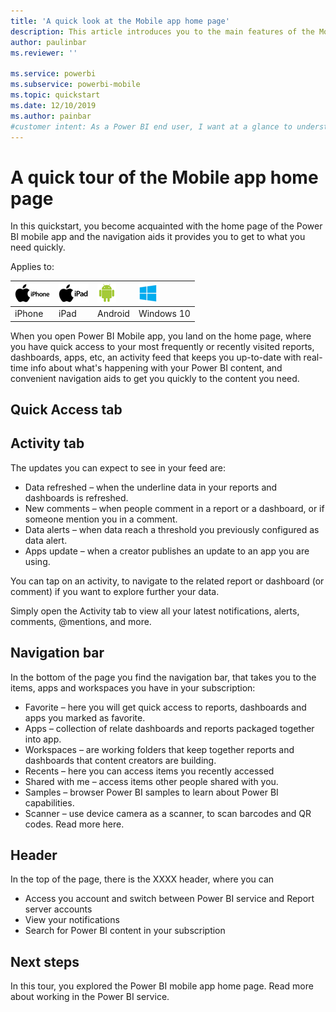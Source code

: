 ```yaml
---
title: 'A quick look at the Mobile app home page'
description: This article introduces you to the main features of the Mobile app home page.
author: paulinbar
ms.reviewer: ''

ms.service: powerbi
ms.subservice: powerbi-mobile
ms.topic: quickstart
ms.date: 12/10/2019
ms.author: painbar
#customer intent: As a Power BI end user, I want at a glance to understand how to get around the Power BI mobile app.
---
```

# A quick tour of the Mobile app home page
In this quickstart, you become acquainted with the home page of the Power BI mobile app and the navigation aids it provides you to get to what you need quickly.

Applies to:

| ![iPhone](./media/mobile-apps-quickstart-view-dashboard-report/iphone-logo-30-px.png) | ![iPad](./media/mobile-apps-quickstart-view-dashboard-report/ipad-logo-30-px.png) | ![Android](./media/mobile-apps-quickstart-view-dashboard-report/android-logo-30-px.png) | ![Windows 10 devices](./media/mobile-apps-quickstart-view-dashboard-report/win-10-logo-30-px.png) |
|:--- |:--- |:--- |:--- |
| iPhone | iPad | Android | Windows 10 |

When you open Power BI Mobile app, you land on the home page, where you have quick access to your most frequently or recently visited reports, dashboards, apps, etc, an activity feed that keeps you up-to-date with real-time info about what's happening with your Power BI content, and convenient navigation aids to get you quickly to the content you need.
 
## Quick Access tab

## Activity tab

The updates you can expect to see in your feed are:
* Data refreshed – when the underline data in your reports and dashboards is refreshed.
* New comments – when people comment in a report or a dashboard, or if someone mention you in a comment.
* Data alerts – when data reach a threshold you previously configured as data alert.
* Apps update – when a creator publishes an update to an app you are using.

You can tap on an activity, to navigate to the related report or dashboard (or comment) if you want to explore further your data. 

Simply open the Activity tab to view all your latest notifications, alerts, comments, @mentions, and more.

## Navigation bar

In the bottom of the page you find the navigation bar, that takes you to the items, apps and workspaces you have in your subscription:
* Favorite – here you will get quick access to reports, dashboards and apps you marked as favorite.
* Apps – collection of relate dashboards and reports packaged together into app.
* Workspaces – are working folders that keep together reports and dashboards that content creators are building.
* Recents – here you can access items you recently accessed
* Shared with me – access items other people shared with you.
* Samples – browser Power BI samples to learn about Power BI capabilities.
* Scanner – use device camera as a scanner, to scan barcodes and QR codes. Read more here.

## Header

In the top of the page, there is the XXXX header, where you can
* Access you account and switch between Power BI service and Report server accounts
* View your notifications
* Search for Power BI content in your subscription

## Next steps

In this tour, you explored the Power BI mobile app home page. Read more about working in the Power BI service. 

